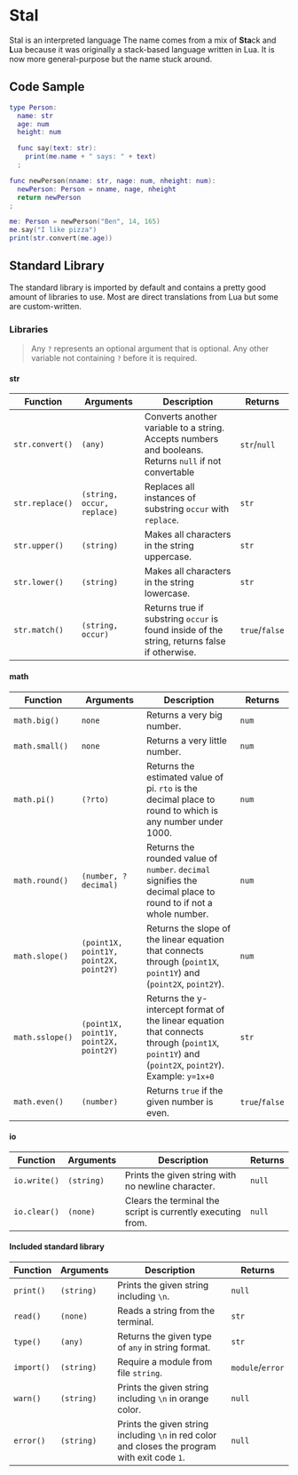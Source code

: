# Stal
Stal is an interpreted language The name comes from a mix of **Sta**ck and **L**ua because it was originally a stack-based language written in Lua. It is now more general-purpose but the name stuck around.

## Code Sample
```lua
type Person:
  name: str
  age: num
  height: num

  func say(text: str):
    print(me.name + " says: " + text)
  ;

func newPerson(nname: str, nage: num, nheight: num):
  newPerson: Person = nname, nage, nheight
  return newPerson
;

me: Person = newPerson("Ben", 14, 165)
me.say("I like pizza")
print(str.convert(me.age))
```

## Standard Library
The standard library is imported by default and contains a pretty good amount of libraries to use. Most are direct translations from Lua but some are custom-written.

### Libraries
> Any ``?`` represents an optional argument that is optional.
> Any other variable not containing ``?`` before it is required.

#### str
| Function           | Arguments  | Description                                                                                              | Returns          |
|--------------------|------------|----------------------------------------------------------------------------------------------------------|------------------|
| ``str.convert()``  | ``(any)``  | Converts another variable to a string. Accepts numbers and booleans. Returns ``null`` if not convertable | ``str``/``null`` |
| ``str.replace()``  | ``(string, occur, replace)``  | Replaces all instances of substring ``occur`` with ``replace``. | ``str`` |
| ``str.upper()``  | ``(string)``  | Makes all characters in the string uppercase. | ``str`` |
| ``str.lower()``  | ``(string)``  | Makes all characters in the string lowercase. | ``str`` |
| ``str.match()``  | ``(string, occur)``  | Returns true if substring ``occur`` is found inside of the string, returns false if otherwise. | ``true``/``false`` |

#### math
| Function           | Arguments  | Description                                                                                              | Returns          |
|--------------------|------------|----------------------------------------------------------------------------------------------------------|------------------|
| ``math.big()``  | ``none``  | Returns a very big number. | ``num`` |
| ``math.small()``  | ``none``  | Returns a very little number. | ``num`` |
| ``math.pi()``  | ``(?rto)``  | Returns the estimated value of pi. ``rto`` is the decimal place to round to which is any number under 1000. | ``num`` |
| ``math.round()``  | ``(number, ?decimal)``  | Returns the rounded value of ``number``. ``decimal`` signifies the decimal place to round to if not a whole number. | ``num`` |
| ``math.slope()``  | ``(point1X, point1Y, point2X, point2Y)``  | Returns the slope of the linear equation that connects through (``point1X``, ``point1Y``) and (``point2X``, ``point2Y``). | ``num`` |
| ``math.sslope()``  | ``(point1X, point1Y, point2X, point2Y)``  | Returns the y-intercept format of the linear equation that connects through (``point1X``, ``point1Y``) and (``point2X``, ``point2Y``). Example: ``y=1x+0`` | ``str`` |
| ``math.even()``  | ``(number)``  | Returns ``true`` if the given number is even. | ``true``/``false`` |

#### io
| Function           | Arguments  | Description                                                                                              | Returns          |
|--------------------|------------|----------------------------------------------------------------------------------------------------------|------------------|
| ``io.write()``  | ``(string)``  | Prints the given string with no newline character. | ``null`` |
| ``io.clear()``  | ``(none)``  | Clears the terminal the script is currently executing from. | ``null`` |

#### Included standard library
| Function           | Arguments  | Description                                                                                              | Returns          |
|--------------------|------------|----------------------------------------------------------------------------------------------------------|------------------|
| ``print()``  | ``(string)``  | Prints the given string including ``\n``. | ``null`` |
| ``read()``  | ``(none)``  | Reads a string from the terminal. | ``str`` |
| ``type()``  | ``(any)``  | Returns the given type of ``any`` in string format. | ``str`` |
| ``import()``  | ``(string)``  | Require a module from file ``string``. | ``module``/``error`` |
| ``warn()``  | ``(string)``  | Prints the given string including ``\n`` in orange color. | ``null`` |
| ``error()``  | ``(string)``  | Prints the given string including ``\n`` in red color and closes the program with exit code ``1``. | ``null`` |
